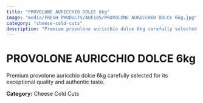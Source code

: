 ```yaml
---
title: "PROVOLONE AURICCHIO DOLCE 6kg"
image: "media/FRESH PRODUCTS/AUE105/PROVOLONE AURICCHIO DOLCE 6kg.jpg"
category: "cheese-cold-cuts"
description: "Premium provolone auricchio dolce 6kg carefully selected for its exceptional quality and authentic taste."
---
```


# PROVOLONE AURICCHIO DOLCE 6kg

Premium provolone auricchio dolce 6kg carefully selected for its exceptional quality and authentic taste.

**Category:** Cheese Cold Cuts
